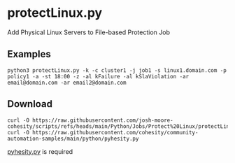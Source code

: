 
# **protectLinux.py**

   Add Physical Linux Servers to File-based Protection Job

## **Examples**

    python3 protectLinux.py -k -c cluster1 -j job1 -s linux1.domain.com -p policy1 -a -st 18:00 -z -al kFailure -al kSlaViolation -ar email@domain.com -ar email2@domain.com
    
## **Download**

    curl -O https://raw.githubusercontent.com/josh-moore-cohesity/scripts/refs/heads/main/Python/Jobs/Protect%20Linux/protectLinux.py
    curl -O https://raw.githubusercontent.com/cohesity/community-automation-samples/main/python/pyhesity.py

[pyhesity.py](https://github.com/bseltz-cohesity/scripts/tree/master/python/pyhesity) is required 
    
